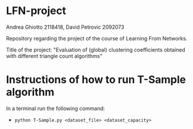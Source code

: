 # LFN-project

Andrea Ghiotto 2118418, David Petrovic 2092073

Repository regarding the project of the course of Learning From Networks.

Title of the project: "Evaluation of (global) clustering coefficients obtained with different triangle count algorithms"

# Instructions of how to run T-Sample algorithm
In a terminal run the following command:
- `python T-Sample.py <dataset_file> <dataset_capacity>`
